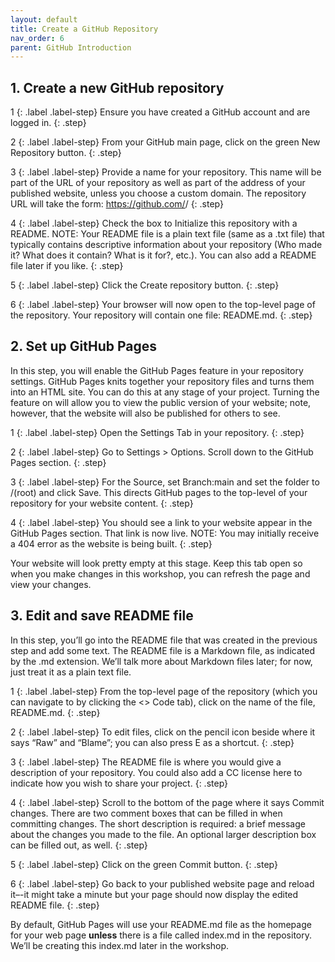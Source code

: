 ```yaml
---
layout: default
title: Create a GitHub Repository
nav_order: 6
parent: GitHub Introduction
---
```


## 1. Create a new GitHub repository

1
{: .label .label-step}
Ensure you have created a GitHub account and are logged in.
{: .step}

2
{: .label .label-step}
From your GitHub main page, click on the green New Repository button.
{: .step}

3
{: .label .label-step}
Provide a name for your repository. This name will be part of the URL of your repository as well as part of the address of your published website, unless you choose a custom domain.
The repository URL will take the form: https://github.com/<your-github-username>/<your-repo-name>
{: .step}

4
{: .label .label-step}
Check the box to Initialize this repository with a README.
NOTE: Your README file is a plain text file (same as a .txt file) that typically contains descriptive information about your repository (Who made it? What does it contain? What is it for?, etc.).
You can also add a README file later if you like.
{: .step}

5
{: .label .label-step}
Click the Create repository button. 
{: .step}

6
{: .label .label-step}
Your browser will now open to the top-level page of the repository. Your repository will contain one file: README.md.
{: .step}


## 2. Set up GitHub Pages 

In this step, you will enable the GitHub Pages feature in your repository settings. GitHub Pages knits together your repository files and turns them into an HTML site. You can do this at any stage of your project. Turning the feature on will allow you to view the public version of your website; note, however, that the website will also be published for others to see.

1
{: .label .label-step}
Open the Settings Tab in your repository.
{: .step}

2
{: .label .label-step}
Go to Settings > Options. Scroll down to the GitHub Pages section.
{: .step}

3
{: .label .label-step}
For the Source, set Branch:main and set the folder to /(root) and click Save. This directs GitHub pages to the top-level of your repository for your website content.
{: .step}

4
{: .label .label-step}
You should see a link to your website appear in the GitHub Pages section. That link is now live.
NOTE: You may initially receive a 404 error as the website is being built.
{: .step}

Your website will look pretty empty at this stage. Keep this tab open so when you make changes in this workshop, you can refresh the page and view your changes.

## 3. Edit and save README file 

In this step, you’ll go into the README file that was created in the previous step and add some text. The README file is a Markdown file, as indicated by the .md extension. We’ll talk more about Markdown files later; for now, just treat it as a plain text file.

1
{: .label .label-step}
From the top-level page of the repository (which you can navigate to by clicking the &lt;> Code tab), click on the name of the file, README.md. 
{: .step}

2
{: .label .label-step}
To edit files, click on the pencil icon beside where it says “Raw” and “Blame”; you can also press E as a shortcut.
{: .step}

3
{: .label .label-step}
The README file is where you would give a description of your repository. You could also add a CC license here to indicate how you wish to share your project.
{: .step}

4
{: .label .label-step}
Scroll to the bottom of the page where it says Commit changes. There are two comment boxes that can be filled in when committing changes. The short description is required: a brief message about the changes you made to the file. An optional larger description box can be filled out, as well.
{: .step}

5
{: .label .label-step}
Click on the green Commit button.
{: .step}
  
6
{: .label .label-step}
Go back to your published website page and reload it–-it might take a minute but your page should now display the edited README file.
{: .step}

By default, GitHub Pages will use your README.md file as the homepage for your web page **unless** there is a file called index.md in the repository. We’ll be creating this index.md later in the workshop. 
